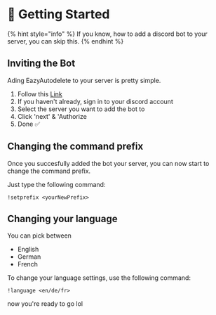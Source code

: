 # 🚀 Getting Started

{% hint style="info" %}
If you know, how to add a discord bot to your server, you can skip this.
{% endhint %}

## Inviting the Bot

Ading EazyAutodelete to your server is pretty simple.

1. Follow this [Link](https://discord.com/oauth2/authorize?client_id=746453621821931634&permissions=391232&scope=bot)
2. If you haven't already, sign in to your discord account
3. Select the server you want to add the bot to
4. Click 'next' & 'Authorize
5. Done ✅

## Changing the command prefix

Once you succesfully added the bot your server, you can now start to change the command prefix.

Just type the following command:

```text
!setprefix <yourNewPrefix> 
```

## Changing your language

You can pick between

* English
* German
* French

To change your language settings, use the following command:

```text
!language <en/de/fr>
```

now you're ready to go lol

